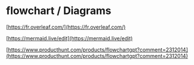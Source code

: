 # flowchart / Diagrams

[https://fr.overleaf.com/](https://fr.overleaf.com/)

[https://mermaid.live/edit](https://mermaid.live/edit)

[https://www.producthunt.com/products/flowchartgpt?comment=2312014](https://www.producthunt.com/products/flowchartgpt?comment=2312014)